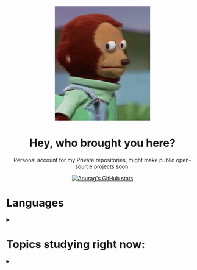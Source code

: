 <div align="center">

<img src="https://github.com/Coalemus/Coalemus/blob/main/susgiphy.gif" alt="put that away" width="250" height="300">

# Hey, who brought you here?
Personal account for my Private repositories, might make public open-source projects soon.

[![Anurag's GitHub stats](https://github-readme-stats.vercel.app/api?username=coalemus)](https://github.com/anuraghazra/github-readme-stats)

</div>

<h1>Languages</h1>

<details>
<summary></summary>
 
Languages learned:

* HTML

* CSS  

* SQL

* Python

Languages to learn:

* Javascript

* C++

</details>
<h1>Topics studying right now:</h1>
<details>
 <summary></summary>

* Data Structures and Algorithms 

  * book: Algorithms in a Nutshell

  * site: w3schools

* Python 

  * book: Automate the Boring Stuff with Python
  
  * site: HackerRank

  * site: SoloLearn

* Chat Bots 

  * Library: NLTK
  
  * Library: Chatterbot

* APIs

  * library: discord.py

  * library: tweepy

* Data Science

  * book: Mathematics for Machine learning

  * site: Sololearn
  
  * site: Pluralsight
  
* Web Developement (HTmL, CSS, Javascript)

  * site: Sololearn

* SQL

  * site: Select Star SQL

</details>
